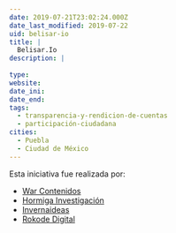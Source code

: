 ```yaml
---
date: 2019-07-21T23:02:24.000Z
date_last_modified: 2019-07-22
uid: belisar-io
title: |
  Belisar.Io
description: |
  
type: 
website: 
date_ini: 
date_end: 
tags:
  - transparencia-y-rendicion-de-cuentas
  - participación-ciudadana
cities: 
  - Puebla
  - Ciudad de México
---
```


Esta iniciativa fue realizada por:

- [War Contenidos](/organizaciones/war-contenidos)
- [Hormiga Investigación](/organizaciones/hormiga-investigacion)
- [Invernaideas](/organizaciones/invernaideas)
- [Rokode Digital](/organizaciones/rokode-digital)
